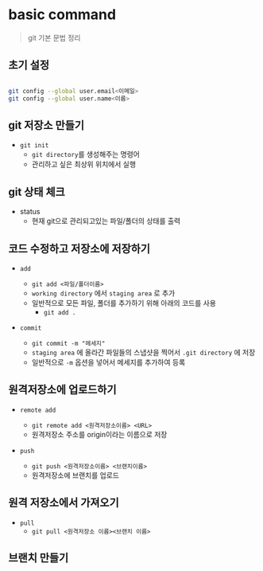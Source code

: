 # basic command
> git 기본 문법 정리

## 초기 설정
```bash

git config --global user.email<이메일>
git config --global user.name<이름>
```

## git 저장소 만들기

- `git init`
    - `git directory`를 생성해주는 명령어
    -  관리하고 싶은 최상위 위치에서 실행

## git 상태 체크

- status
    - 현재 git으로 관리되고있는 파일/폴더의 상태를 출력

## 코드 수정하고 저장소에 저장하기

- `add`
    -  `git add <파일/폴더이름>`
    - `working directory` 에서 `staging area` 로 추가
    - 일반적으로 모든 파일, 폴더를 추가하기 위해 아래의 코드를 사용
        - `git add .`


- `commit`
    - `git commit -m "메세지"`
    - `staging area` 에 올라간 파일들의 스냅샷을 찍어서 `.git directory` 에 저장
    - 일반적으로 `-m` 옵션을 넣어서 메세지를 추가하여 등록



## 원격저장소에 업로드하기
- `remote add`
    - `git remote add <원격저장소이름> <URL>`
    -  원격저장소 주소를 origin이라는 이름으로 저장

- `push`
    - `git push <원격저장소이름> <브랜치이름>`
    - 원격저장소에 브랜치를 업로드


## 원격 저장소에서 가져오기
- `pull`
    - `git pull <원격저장소 이름><브랜치 이름>`

## 브랜치 만들기